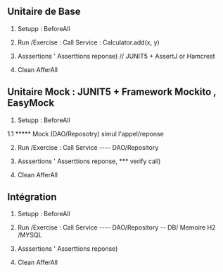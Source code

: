 ## Unitaire de Base


1.  Setupp  :  BeforeAll


2.  Run  /Exercise :  Call  Service : Calculator.add(x, y)


3.  Asssertions '  Asserttions reponse) // JUNIT5 + AssertJ or Hamcrest


4.  Clean   AfferAll

## Unitaire Mock  : JUNIT5 +  Framework  Mockito ,  EasyMock
1.  Setupp  :  BeforeAll

1.1 ***** Mock (DAO/Reposotry)  simul l'appel/reponse

2.  Run  /Exercise :  Call  Service  ----  DAO/Repository


3.  Asssertions '  Asserttions reponse,  *** verify call)


4.  Clean   AfferAll


## Intégration

1.  Setupp  :  BeforeAll


2.  Run  /Exercise :  Call  Service  ----  DAO/Repository --  DB/ Memoire H2 /MYSQL


3.  Asssertions '  Asserttions reponse)


4.  Clean   AfferAll
